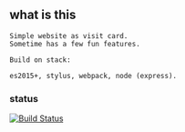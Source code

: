 
## what is this

```
Simple website as visit card.
Sometime has a few fun features.

Build on stack:

es2015+, stylus, webpack, node (express).
```

### status

[![Build Status](https://travis-ci.org/pavbox/pavbox.github.io.svg?branch=master)](https://travis-ci.org/pavbox/pavbox.github.io)
